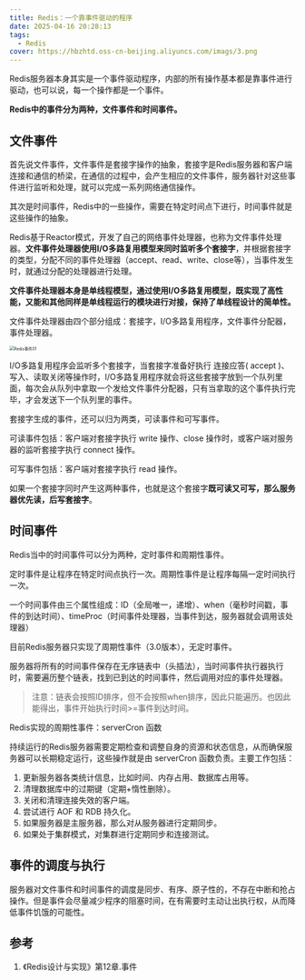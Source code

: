 ```yaml
---
title: Redis：一个靠事件驱动的程序
date: 2025-04-16 20:28:13
tags:
  - Redis
cover: https://hbzhtd.oss-cn-beijing.aliyuncs.com/imags/3.png
---
```

Redis服务器本身其实是一个事件驱动程序，内部的所有操作基本都是靠事件进行驱动，也可以说，每一个操作都是一个事件。

**Redis中的事件分为两种，文件事件和时间事件。**

## 文件事件

首先说文件事件，文件事件是套接字操作的抽象，套接字是Redis服务器和客户端连接和通信的桥梁，在通信的过程中，会产生相应的文件事件，服务器针对这些事件进行监听和处理，就可以完成一系列网络通信操作。

其次是时间事件，Redis中的一些操作，需要在特定时间点下进行，时间事件就是这些操作的抽象。

Redis基于Reactor模式，开发了自己的网络事件处理器，也称为文件事件处理器。**文件事件处理器使用I/O多路复用模型来同时监听多个套接字**，并根据套接字的类型，分配不同的事件处理器（accept、read、write、close等），当事件发生时，就通过分配的处理器进行处理。

**文件事件处理器本身是单线程模型，通过使用I/O多路复用模型，既实现了高性能，又能和其他同样是单线程运行的模块进行对接，保持了单线程设计的简单性。**

文件事件处理器由四个部分组成：套接字，I/O多路复用程序，文件事件分配器，事件处理器。

<img src="https://hbzhtd.oss-cn-beijing.aliyuncs.com/imags/Redis%E4%BA%8B%E4%BB%B601.png" alt="Redis事件01" style="zoom:50%;" />

I/O多路复用程序会监听多个套接字，当套接字准备好执行 连接应答( accept )、写入、读取关闭等操作时，I/O多路复用程序就会将这些套接字放到一个队列里面，每次会从队列中拿取一个发给文件事件分配器，只有当拿取的这个事件执行完毕，才会发送下一个队列里的事件。

套接字生成的事件，还可以归为两类，可读事件和可写事件。

可读事件包括：客户端对套接字执行 write 操作、close 操作时，或客户端对服务器的监听套接字执行  connect 操作。

可写事件包括：客户端对套接字执行 read 操作。

如果一个套接字同时产生这两种事件，也就是这个套接字**既可读又可写，那么服务器优先读，后写套接字**。

## 时间事件

Redis当中的时间事件可以分为两种，定时事件和周期性事件。

定时事件是让程序在特定时间点执行一次。周期性事件是让程序每隔一定时间执行一次。

一个时间事件由三个属性组成：ID（全局唯一，递增）、when（毫秒时间戳，事件的到达时间）、timeProc（时间事件处理器，当事件到达，服务器就会调用该处理器）

目前Redis服务器只实现了周期性事件（3.0版本），无定时事件。

服务器将所有的时间事件保存在无序链表中（头插法），当时间事件执行器执行时，需要遍历整个链表，找到已到达的时间事件，然后调用对应的事件处理器。

> 注意：链表会按照ID排序，但不会按照when排序，因此只能遍历。也因此能得出，事件开始执行时间>=事件到达时间。

Redis实现的周期性事件：serverCron 函数

持续运行的Redis服务器需要定期检查和调整自身的资源和状态信息，从而确保服务器可以长期稳定运行，这些操作就是由 serverCron 函数负责。主要工作包括：

1. 更新服务器各类统计信息，比如时间、内存占用、数据库占用等。
2. 清理数据库中的过期键（定期+惰性删除）。
3. 关闭和清理连接失效的客户端。
4. 尝试进行 AOF 和 RDB 持久化。
5. 如果服务器是主服务器，那么对从服务器进行定期同步。
6. 如果处于集群模式，对集群进行定期同步和连接测试。

## 事件的调度与执行

服务器对文件事件和时间事件的调度是同步、有序、原子性的，不存在中断和抢占操作。但是事件会尽量减少程序的阻塞时间，在有需要时主动让出执行权，从而降低事件饥饿的可能性。

## 参考

1. 《Redis设计与实现》第12章.事件